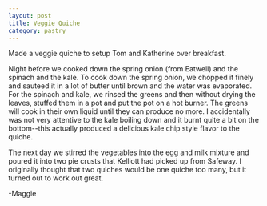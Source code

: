 ```yaml
---
layout: post
title: Veggie Quiche
category: pastry
---
```


Made a veggie quiche to setup Tom and Katherine over breakfast.

Night before we cooked down the spring onion (from Eatwell) and the
spinach and the kale. To cook down the spring onion, we chopped it
finely and sauteed it in a lot of butter until brown and the water was
evaporated. For the spinach and kale, we rinsed the greens and then
without drying the leaves, stuffed them in a pot and put the pot on a
hot burner. The greens will cook in their own liquid until they can
produce no more. I accidentally was not very attentive to the kale
boiling down and it burnt quite a bit on the bottom--this actually
produced a delicious kale chip style flavor to the quiche.

The next day we stirred the vegetables into the egg and milk mixture
and poured it into two pie crusts that Kelliott had picked up from
Safeway. I originally thought that two quiches would be one quiche too
many, but it turned out to work out great.

-Maggie
